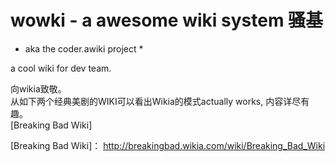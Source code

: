 # wowki - a awesome wiki system 骚基 #
* aka the coder.awiki project *

a cool wiki for dev team.

向wikia致敬。  
从如下两个经典美剧的WIKI可以看出Wikia的模式actually works, 内容详尽有趣。   
[Breaking Bad Wiki]

[Breaking Bad Wiki]： http://breakingbad.wikia.com/wiki/Breaking_Bad_Wiki
